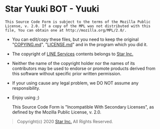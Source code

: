 # Star Yuuki BOT - Yuuki

    This Source Code Form is subject to the terms of the Mozilla Public
    License, v. 2.0. If a copy of the MPL was not distributed with this
    file, You can obtain one at http://mozilla.org/MPL/2.0/.

+ You can edit/copy these files, but you need to keep the original "[COPYING.md](COPYING.md)", "[LICENSE.md](LICENSE.md)" and  in the program which you did it.

+ The copyright of [LINE Services](https://line.starinc.xyz/) contents belongs to [Star Inc.](https://starinc.xyz)

+ Neither the name of the copyright holder nor the names of its contributors may be used to endorse or promote products derived from this software without specific prior written permission.

+ If your using cause any legal problem, we DO NOT assume any responsibility.

+ Enjoy using ;)


    This Source Code Form is "Incompatible With Secondary Licenses", as
    defined by the Mozilla Public License, v. 2.0.

> Copyright(c) 2020 [Star Inc.](https://starinc.xyz) All Rights Reserved.
